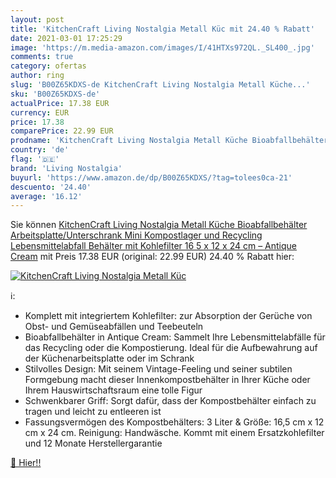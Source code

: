```yaml
---
layout: post
title: 'KitchenCraft Living Nostalgia Metall Küc mit 24.40 % Rabatt'
date: 2021-03-01 17:25:29
image: 'https://m.media-amazon.com/images/I/41HTXs972QL._SL400_.jpg'
comments: true
category: ofertas
author: ring
slug: 'B00Z65KDXS-de KitchenCraft Living Nostalgia Metall Küche...'
sku: 'B00Z65KDXS-de'
actualPrice: 17.38 EUR
currency: EUR
price: 17.38
comparePrice: 22.99 EUR
prodname: 'KitchenCraft Living Nostalgia Metall Küche Bioabfallbehälter  Arbeitsplatte/Unterschrank Mini Kompostlager und Recycling Lebensmittelabfall Behälter  mit Kohlefilter  16 5 x 12 x 24 cm – Antique Cream'
country: 'de'
flag: '🇩🇪'
brand: 'Living Nostalgia'
buyurl: 'https://www.amazon.de/dp/B00Z65KDXS/?tag=tolees0ca-21'
descuento: '24.40'
average: '16.12'
---
```


Sie können [KitchenCraft Living Nostalgia Metall Küche Bioabfallbehälter  Arbeitsplatte/Unterschrank Mini Kompostlager und Recycling Lebensmittelabfall Behälter  mit Kohlefilter  16 5 x 12 x 24 cm – Antique Cream](https://www.amazon.de/dp/B00Z65KDXS/?tag=tolees0ca-21) mit Preis 17.38 EUR (original: 22.99 EUR) 24.40 % Rabatt hier:

[![KitchenCraft Living Nostalgia Metall Küc](https://m.media-amazon.com/images/I/41HTXs972QL._SL400_.jpg)](https://www.amazon.de/dp/B00Z65KDXS/?tag=tolees0ca-21)

ℹ️:

- Komplett mit integriertem Kohlefilter: zur Absorption der Gerüche von Obst- und Gemüseabfällen und Teebeuteln
- Bioabfallbehälter in Antique Cream: Sammelt Ihre Lebensmittelabfälle für das Recycling oder die Kompostierung. Ideal für die Aufbewahrung auf der Küchenarbeitsplatte oder im Schrank
- Stilvolles Design: Mit seinem Vintage-Feeling und seiner subtilen Formgebung macht dieser Innenkompostbehälter in Ihrer Küche oder Ihrem Hauswirtschaftsraum eine tolle Figur
- Schwenkbarer Griff: Sorgt dafür, dass der Kompostbehälter einfach zu tragen und leicht zu entleeren ist
- Fassungsvermögen des Kompostbehälters: 3 Liter & Größe: 16,5 cm x 12 cm x 24 cm. Reinigung: Handwäsche. Kommt mit einem Ersatzkohlefilter und 12 Monate Herstellergarantie

[🛒 Hier!!](https://www.amazon.de/dp/B00Z65KDXS/?tag=tolees0ca-21)
